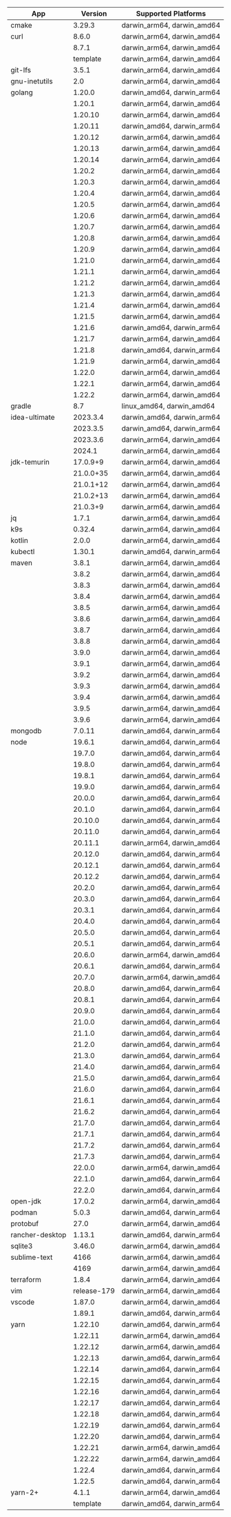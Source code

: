 | App | Version | Supported Platforms |
| --- | ------- | ------------------- |
| cmake | 3.29.3 | darwin_arm64, darwin_amd64 |
| curl | 8.6.0 | darwin_arm64, darwin_amd64 |
|   | 8.7.1 | darwin_arm64, darwin_amd64 |
|   | template | darwin_arm64, darwin_amd64 |
| git-lfs | 3.5.1 | darwin_arm64, darwin_amd64 |
| gnu-inetutils | 2.0 | darwin_arm64, darwin_amd64 |
| golang | 1.20.0 | darwin_amd64, darwin_arm64 |
|   | 1.20.1 | darwin_arm64, darwin_amd64 |
|   | 1.20.10 | darwin_arm64, darwin_amd64 |
|   | 1.20.11 | darwin_amd64, darwin_arm64 |
|   | 1.20.12 | darwin_arm64, darwin_amd64 |
|   | 1.20.13 | darwin_arm64, darwin_amd64 |
|   | 1.20.14 | darwin_arm64, darwin_amd64 |
|   | 1.20.2 | darwin_arm64, darwin_amd64 |
|   | 1.20.3 | darwin_arm64, darwin_amd64 |
|   | 1.20.4 | darwin_arm64, darwin_amd64 |
|   | 1.20.5 | darwin_arm64, darwin_amd64 |
|   | 1.20.6 | darwin_arm64, darwin_amd64 |
|   | 1.20.7 | darwin_arm64, darwin_amd64 |
|   | 1.20.8 | darwin_arm64, darwin_amd64 |
|   | 1.20.9 | darwin_arm64, darwin_amd64 |
|   | 1.21.0 | darwin_arm64, darwin_amd64 |
|   | 1.21.1 | darwin_arm64, darwin_amd64 |
|   | 1.21.2 | darwin_arm64, darwin_amd64 |
|   | 1.21.3 | darwin_arm64, darwin_amd64 |
|   | 1.21.4 | darwin_arm64, darwin_amd64 |
|   | 1.21.5 | darwin_arm64, darwin_amd64 |
|   | 1.21.6 | darwin_amd64, darwin_arm64 |
|   | 1.21.7 | darwin_arm64, darwin_amd64 |
|   | 1.21.8 | darwin_amd64, darwin_arm64 |
|   | 1.21.9 | darwin_arm64, darwin_amd64 |
|   | 1.22.0 | darwin_arm64, darwin_amd64 |
|   | 1.22.1 | darwin_arm64, darwin_amd64 |
|   | 1.22.2 | darwin_arm64, darwin_amd64 |
| gradle | 8.7 | linux_amd64, darwin_amd64 |
| idea-ultimate | 2023.3.4 | darwin_amd64, darwin_arm64 |
|   | 2023.3.5 | darwin_amd64, darwin_arm64 |
|   | 2023.3.6 | darwin_arm64, darwin_amd64 |
|   | 2024.1 | darwin_arm64, darwin_amd64 |
| jdk-temurin | 17.0.9+9 | darwin_arm64, darwin_amd64 |
|   | 21.0.0+35 | darwin_arm64, darwin_amd64 |
|   | 21.0.1+12 | darwin_arm64, darwin_amd64 |
|   | 21.0.2+13 | darwin_arm64, darwin_amd64 |
|   | 21.0.3+9 | darwin_arm64, darwin_amd64 |
| jq | 1.7.1 | darwin_arm64, darwin_amd64 |
| k9s | 0.32.4 | darwin_arm64, darwin_amd64 |
| kotlin | 2.0.0 | darwin_arm64, darwin_amd64 |
| kubectl | 1.30.1 | darwin_amd64, darwin_arm64 |
| maven | 3.8.1 | darwin_arm64, darwin_amd64 |
|   | 3.8.2 | darwin_arm64, darwin_amd64 |
|   | 3.8.3 | darwin_arm64, darwin_amd64 |
|   | 3.8.4 | darwin_arm64, darwin_amd64 |
|   | 3.8.5 | darwin_arm64, darwin_amd64 |
|   | 3.8.6 | darwin_arm64, darwin_amd64 |
|   | 3.8.7 | darwin_arm64, darwin_amd64 |
|   | 3.8.8 | darwin_arm64, darwin_amd64 |
|   | 3.9.0 | darwin_arm64, darwin_amd64 |
|   | 3.9.1 | darwin_arm64, darwin_amd64 |
|   | 3.9.2 | darwin_arm64, darwin_amd64 |
|   | 3.9.3 | darwin_arm64, darwin_amd64 |
|   | 3.9.4 | darwin_arm64, darwin_amd64 |
|   | 3.9.5 | darwin_arm64, darwin_amd64 |
|   | 3.9.6 | darwin_arm64, darwin_amd64 |
| mongodb | 7.0.11 | darwin_amd64, darwin_arm64 |
| node | 19.6.1 | darwin_amd64, darwin_arm64 |
|   | 19.7.0 | darwin_amd64, darwin_arm64 |
|   | 19.8.0 | darwin_amd64, darwin_arm64 |
|   | 19.8.1 | darwin_amd64, darwin_arm64 |
|   | 19.9.0 | darwin_amd64, darwin_arm64 |
|   | 20.0.0 | darwin_amd64, darwin_arm64 |
|   | 20.1.0 | darwin_amd64, darwin_arm64 |
|   | 20.10.0 | darwin_amd64, darwin_arm64 |
|   | 20.11.0 | darwin_amd64, darwin_arm64 |
|   | 20.11.1 | darwin_arm64, darwin_amd64 |
|   | 20.12.0 | darwin_amd64, darwin_arm64 |
|   | 20.12.1 | darwin_amd64, darwin_arm64 |
|   | 20.12.2 | darwin_amd64, darwin_arm64 |
|   | 20.2.0 | darwin_amd64, darwin_arm64 |
|   | 20.3.0 | darwin_amd64, darwin_arm64 |
|   | 20.3.1 | darwin_amd64, darwin_arm64 |
|   | 20.4.0 | darwin_amd64, darwin_arm64 |
|   | 20.5.0 | darwin_amd64, darwin_arm64 |
|   | 20.5.1 | darwin_amd64, darwin_arm64 |
|   | 20.6.0 | darwin_arm64, darwin_amd64 |
|   | 20.6.1 | darwin_amd64, darwin_arm64 |
|   | 20.7.0 | darwin_arm64, darwin_amd64 |
|   | 20.8.0 | darwin_amd64, darwin_arm64 |
|   | 20.8.1 | darwin_amd64, darwin_arm64 |
|   | 20.9.0 | darwin_amd64, darwin_arm64 |
|   | 21.0.0 | darwin_amd64, darwin_arm64 |
|   | 21.1.0 | darwin_amd64, darwin_arm64 |
|   | 21.2.0 | darwin_amd64, darwin_arm64 |
|   | 21.3.0 | darwin_amd64, darwin_arm64 |
|   | 21.4.0 | darwin_amd64, darwin_arm64 |
|   | 21.5.0 | darwin_amd64, darwin_arm64 |
|   | 21.6.0 | darwin_amd64, darwin_arm64 |
|   | 21.6.1 | darwin_amd64, darwin_arm64 |
|   | 21.6.2 | darwin_amd64, darwin_arm64 |
|   | 21.7.0 | darwin_amd64, darwin_arm64 |
|   | 21.7.1 | darwin_amd64, darwin_arm64 |
|   | 21.7.2 | darwin_amd64, darwin_arm64 |
|   | 21.7.3 | darwin_amd64, darwin_arm64 |
|   | 22.0.0 | darwin_arm64, darwin_amd64 |
|   | 22.1.0 | darwin_amd64, darwin_arm64 |
|   | 22.2.0 | darwin_amd64, darwin_arm64 |
| open-jdk | 17.0.2 | darwin_arm64, darwin_amd64 |
| podman | 5.0.3 | darwin_amd64, darwin_arm64 |
| protobuf | 27.0 | darwin_arm64, darwin_amd64 |
| rancher-desktop | 1.13.1 | darwin_amd64, darwin_arm64 |
| sqlite3 | 3.46.0 | darwin_arm64, darwin_amd64 |
| sublime-text | 4166 | darwin_arm64, darwin_amd64 |
|   | 4169 | darwin_arm64, darwin_amd64 |
| terraform | 1.8.4 | darwin_arm64, darwin_amd64 |
| vim | release-179 | darwin_arm64, darwin_amd64 |
| vscode | 1.87.0 | darwin_arm64, darwin_amd64 |
|   | 1.89.1 | darwin_amd64, darwin_arm64 |
| yarn | 1.22.10 | darwin_amd64, darwin_arm64 |
|   | 1.22.11 | darwin_arm64, darwin_amd64 |
|   | 1.22.12 | darwin_arm64, darwin_amd64 |
|   | 1.22.13 | darwin_amd64, darwin_arm64 |
|   | 1.22.14 | darwin_amd64, darwin_arm64 |
|   | 1.22.15 | darwin_amd64, darwin_arm64 |
|   | 1.22.16 | darwin_amd64, darwin_arm64 |
|   | 1.22.17 | darwin_amd64, darwin_arm64 |
|   | 1.22.18 | darwin_amd64, darwin_arm64 |
|   | 1.22.19 | darwin_amd64, darwin_arm64 |
|   | 1.22.20 | darwin_amd64, darwin_arm64 |
|   | 1.22.21 | darwin_arm64, darwin_amd64 |
|   | 1.22.22 | darwin_arm64, darwin_amd64 |
|   | 1.22.4 | darwin_amd64, darwin_arm64 |
|   | 1.22.5 | darwin_amd64, darwin_arm64 |
| yarn-2+ | 4.1.1 | darwin_arm64, darwin_amd64 |
|   | template | darwin_amd64, darwin_arm64 |

